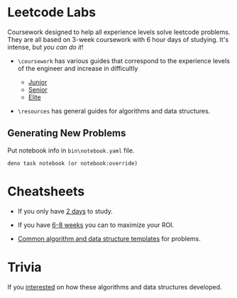 # Leetcode Labs

Coursework designed to help all experience levels solve leetcode problems. They are all based on 3-week coursework with 6 hour days of studying. It's intense, but _you can do it_!

- `\coursework` has various guides that correspond to the experience levels of the engineer and increase in difficultly

  - [Junior](./coursework/guide-junior.md)
  - [Senior](./coursework/guide-senior.md)
  - [Elite](./coursework/guide-elite.md)

- `\resources` has general guides for algorithms and data structures.

## Generating New Problems

Put notebook info in `bin\notebook.yaml` file.

```console
deno task notebook (or notebook:override)
```

# Cheatsheets

- If you only have [2 days](./coursework/2day-cheatsheet.md) to study.

- If you have [6-8 weeks](./coursework/full-cheatsheet.md) you can to maximize your ROI.

- [Common algorithm and data structure templates](./coursework/algo-template-cheetsheet.md) for problems.

# Trivia

If you [interested](./coursework/trivia.md) on how these algorithms and data structures developed.
